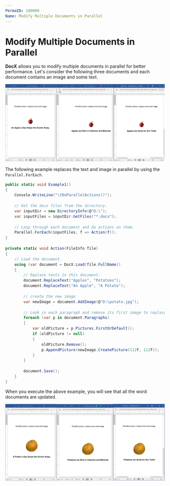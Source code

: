 ```yaml
---
PermaID: 100009
Name: Modify Multiple Documents in Parallel
---
```


# Modify Multiple Documents in Parallel

**DocX** allows you to modify multiple documents in parallel for better performance. Let's consider the following three documents and each document contains an image and some text.

<img src="images/word-13.png" alt="documents to be updated"> 

The following example replaces the text and image in parallel by using the `Parallel.ForEach`.

```csharp
public static void Example1()
{
    Console.WriteLine("\tDoParallelActions()");

    // Get the docx files from the directory.
    var inputDir = new DirectoryInfo(@"D:\");
    var inputFiles = inputDir.GetFiles("*.docx");

    // Loop through each document and do actions on them.
    Parallel.ForEach(inputFiles, f => Action(f));
}

private static void Action(FileInfo file)
{
    // Load the document.
    using (var document = DocX.Load(file.FullName))
    {
        // Replace texts in this document.
        document.ReplaceText("Apples", "Potatoes");
        document.ReplaceText("An Apple", "A Potato");

        // create the new image
        var newImage = document.AddImage(@"D:\potato.jpg");

        // Look in each paragraph and remove its first image to replace it with the new one.
        foreach (var p in document.Paragraphs)
        {
            var oldPicture = p.Pictures.FirstOrDefault();
            if (oldPicture != null)
            {
                oldPicture.Remove();
                p.AppendPicture(newImage.CreatePicture(112f, 112f));
            }
        }

        document.Save();
    }
}
```

When you execute the above example, you will see that all the word documents are updated.

<img src="images/word-14.png" alt="documents updated in parallel"> 